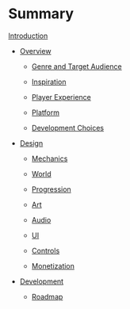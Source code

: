 # Summary

[Introduction](into.md)

- [Overview](overview/overview.md)

  - [Genre and Target Audience](overview/target_audience.md)
  - [Inspiration](overview/inspiration.md)
  - [Player Experience](overview/player_experience.md)

  - [Platform](overview/platform.md)
  - [Development Choices](overview/development_choices.md)

- [Design]()

  - [Mechanics]()

  - [World]()
  - [Progression]()

  - [Art]()
  - [Audio]()
  - [UI]()
  - [Controls]()
  - [Monetization]()

- [Development]()
  - [Roadmap]()
